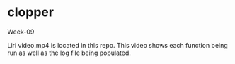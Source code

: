 # clopper
Week-09

Liri video.mp4 is located in this repo.  This video shows each function being run as well as the log file being populated.
